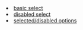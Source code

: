 <li><a href="../examples#basic.html">basic select</a></li>
<li><a href="../examples#disabled.html">disabled select</a></li>
<li><a href="../examples#selected-disabled.html">selected/disabled options</a></li>

